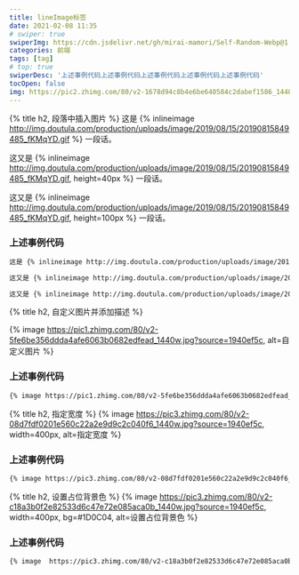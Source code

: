 ```yaml
---
title: lineImage标签
date: 2021-02-08 11:35
# swiper: true
swiperImg: https://cdn.jsdelivr.net/gh/mirai-mamori/Self-Random-Webp@1.0.0/pc/background6.webp
categories: 前端
tags: [tag]
# top: true
swiperDesc: '上述事例代码上述事例代码上述事例代码上述事例代码上述事例代码'
tocOpen: false
img: https://pic2.zhimg.com/80/v2-1678d94c8b4e6be640584c2dabef1586_1440w.jpg?source=1940ef5c
---
```

{% title h2, 段落中插入图片 %}
这是 {% inlineimage http://img.doutula.com/production/uploads/image/2019/08/15/20190815849485_fKMqYD.gif %} 一段话。

这又是 {% inlineimage http://img.doutula.com/production/uploads/image/2019/08/15/20190815849485_fKMqYD.gif, height=40px %} 一段话。

这又是 {% inlineimage http://img.doutula.com/production/uploads/image/2019/08/15/20190815849485_fKMqYD.gif, height=100px %} 一段话。

### 上述事例代码
```bash
这是 {% inlineimage http://img.doutula.com/production/uploads/image/2019/08/15/20190815849485_fKMqYD.gif %} 一段话。

这又是 {% inlineimage http://img.doutula.com/production/uploads/image/2019/08/15/20190815849485_fKMqYD.gif, height=40px %} 一段话。

这又是 {% inlineimage http://img.doutula.com/production/uploads/image/2019/08/15/20190815849485_fKMqYD.gif, height=100px %} 一段话。
```
{% title h2, 自定义图片并添加描述 %}

{% image https://pic1.zhimg.com/80/v2-5fe6be356ddda4afe6063b0682edfead_1440w.jpg?source=1940ef5c, alt=自定义图片 %}
### 上述事例代码
```bash
{% image https://pic1.zhimg.com/80/v2-5fe6be356ddda4afe6063b0682edfead_1440w.jpg?source=1940ef5c, alt=自定义图片 %}
```
{% title h2, 指定宽度 %}
{% image https://pic3.zhimg.com/80/v2-08d7fdf0201e560c22a2e9d9c2c040f6_1440w.jpg?source=1940ef5c, width=400px, alt=指定宽度 %}
### 上述事例代码
```bash
{% image https://pic3.zhimg.com/80/v2-08d7fdf0201e560c22a2e9d9c2c040f6_1440w.jpg?source=1940ef5c, width=400px, alt=指定宽度 %}
```
{% title h2, 设置占位背景色 %}
{% image  https://pic3.zhimg.com/80/v2-c18a3b0f2e82533d6c47e72e085aca0b_1440w.jpg?source=1940ef5c, width=400px, bg=#1D0C04, alt=设置占位背景色 %}
### 上述事例代码
```bash
{% image  https://pic3.zhimg.com/80/v2-c18a3b0f2e82533d6c47e72e085aca0b_1440w.jpg?source=1940ef5c, width=400px, bg=#1D0C04, alt=设置占位背景色 %}
```
